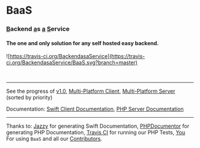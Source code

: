 <h1><a style='text-decoration:none' href='https://BackendasaService.github.io/' target='_blank'>BaaS</a></h1>

<h3><ins>B</ins>ackend <ins>a</ins>s <ins>a</ins> <ins>S</ins>ervice</h3>

<h4>The one and only solution for any self hosted easy backend.</h4>

![https://travis-ci.org/BackendasaService](https://travis-ci.org/BackendasaService/BaaS.svg?branch=master)

<br />
<hr />

See the progress of [v1.0](https://github.com/BackendasaService/BaaS/projects/3), [Multi-Platform Client](https://github.com/BackendasaService/BaaS/projects/1), [Multi-Platform Server](https://github.com/BackendasaService/BaaS/projects/2) (sorted by priority)

Documentation: <a target='_blank' href='https://BackendasaService.github.io/Framework'>Swift Client Documentation</a>, <a target='_blank' href='https://BackendasaService.github.io/Server'>PHP Server Documentation</a>
<br />

---
Thanks to: [Jazzy](https://github.com/realm/jazzy) for generating Swift Documentation, [PHPDocumentor](https://phpdoc.org) for generating PHP Documentation, [Travis CI](https://travis-ci.org) for running our PHP Tests, [You](#) For using `BaaS` and all our [Contributors](https://github.com/BackendasaService/BaaS/blob/master/.github/Contributors.md).
